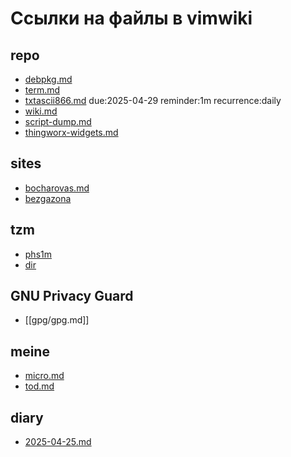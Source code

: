 # Ссылки на файлы в vimwiki

## repo
- [debpkg.md](./repo/debpkg.md)
- [term.md](./repo/term.md)
- [txtascii866.md](./repo/txtascii866.md) due:2025-04-29 reminder:1m recurrence:daily
- [wiki.md](./repo/wiki.md) 
- [script-dump.md](./repo/script-dump.md)
- [thingworx-widgets.md](./repo/thingworx-widgets.md)

## sites
- [bocharovas.md](./sites/bocharovas.md) 
- [bezgazona](./sites/bezgazona.md) 

## tzm
- [phs1m](./tzm/phs1m.md)
- [dir](./tzm/dir.md)

## GNU Privacy Guard
- [[gpg/gpg.md]]

## meine
- [micro.md](./meine/micro.md)
- [tod.md](./meine/tod.md)

## diary
- [2025-04-25.md](./diary/2025-04-25.md)
